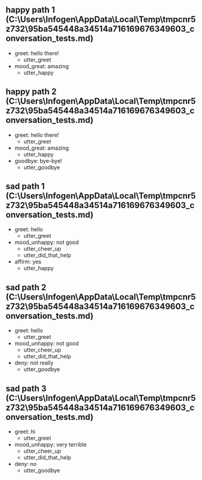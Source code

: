 ## happy path 1 (C:\Users\Infogen\AppData\Local\Temp\tmpcnr5z732\95ba545448a34514a716169676349603_conversation_tests.md)
* greet: hello there!
    - utter_greet
* mood_great: amazing   <!-- predicted: bot_challenge: amazing -->
    - utter_happy   <!-- predicted: utter_iamabot -->


## happy path 2 (C:\Users\Infogen\AppData\Local\Temp\tmpcnr5z732\95ba545448a34514a716169676349603_conversation_tests.md)
* greet: hello there!
    - utter_greet
* mood_great: amazing   <!-- predicted: bot_challenge: amazing -->
    - utter_happy   <!-- predicted: utter_iamabot -->
* goodbye: bye-bye!
    - utter_goodbye


## sad path 1 (C:\Users\Infogen\AppData\Local\Temp\tmpcnr5z732\95ba545448a34514a716169676349603_conversation_tests.md)
* greet: hello
    - utter_greet
* mood_unhappy: not good   <!-- predicted: deny: not good -->
    - utter_cheer_up   <!-- predicted: utter_deny -->
    - utter_did_that_help
* affirm: yes
    - utter_happy


## sad path 2 (C:\Users\Infogen\AppData\Local\Temp\tmpcnr5z732\95ba545448a34514a716169676349603_conversation_tests.md)
* greet: hello
    - utter_greet
* mood_unhappy: not good   <!-- predicted: deny: not good -->
    - utter_cheer_up   <!-- predicted: utter_deny -->
    - utter_did_that_help
* deny: not really
    - utter_goodbye


## sad path 3 (C:\Users\Infogen\AppData\Local\Temp\tmpcnr5z732\95ba545448a34514a716169676349603_conversation_tests.md)
* greet: hi
    - utter_greet
* mood_unhappy: very terrible   <!-- predicted: food-related: very terrible -->
    - utter_cheer_up   <!-- predicted: utter_deny -->
    - utter_did_that_help
* deny: no
    - utter_goodbye



